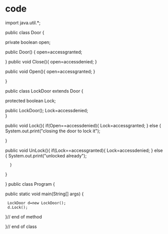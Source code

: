 # code

import java.util.*;

   public class Door {
   
   private boolean open;
   
   public Door() {
     open=accessgranted;
   
   }
   public void Close(){
     open=accessdenied;
   }
  
   public void Open(){ 
     open=accessgranted;
   }  
     
}

public class LockDoor extends Door {

   protected boolean Lock;
   
   public LockDoor();
      Lock=accessdenied;   
   }

   public void Lock(){
      if(Open==accessdenied){
      Lock=accessgranted;
      }
      else {
         System.out.print("closing the door to lock it");
      
   }   
   
   public void UnLock(){
      if(Lock==accessgranted){
      Lock=accessdenied;
      }
      else { 
      System.out.print("unlocked already");
      
      }
   }
         
}
public class Program { 

   public static void main(String[] args) { 
   
     LockDoor d=new LockDoor();
     d.Lock();
     
     
   }// end of method

}// end of class
